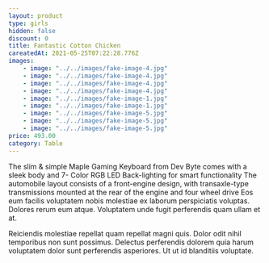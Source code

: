 ```yaml
---
layout: product
type: girls
hidden: false
discount: 0
title: Fantastic Cotton Chicken
careatedAt: 2021-05-25T07:22:28.776Z
images:
    - image: "../../images/fake-image-4.jpg"
    - image: "../../images/fake-image-4.jpg"
    - image: "../../images/fake-image-4.jpg"
    - image: "../../images/fake-image-4.jpg"
    - image: "../../images/fake-image-1.jpg"
    - image: "../../images/fake-image-1.jpg"
    - image: "../../images/fake-image-5.jpg"
    - image: "../../images/fake-image-5.jpg"
    - image: "../../images/fake-image-5.jpg"
price: 493.00
category: Table
---
```

The slim & simple Maple Gaming Keyboard from Dev Byte comes with a sleek body and 7- Color RGB LED Back-lighting for smart functionality
The automobile layout consists of a front-engine design, with transaxle-type transmissions mounted at the rear of the engine and four wheel drive
Eos eum facilis voluptatem nobis molestiae ex laborum perspiciatis voluptas. Dolores rerum eum atque. Voluptatem unde fugit perferendis quam ullam et at.
 Reiciendis molestiae repellat quam repellat magni quis. Dolor odit nihil temporibus non sunt possimus. Delectus perferendis dolorem quia harum voluptatem dolor sunt perferendis asperiores. Ut ut id blanditiis voluptate.
